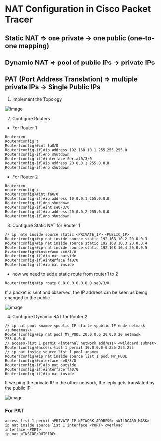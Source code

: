 # NAT Configuration in Cisco Packet Tracer
## Static NAT => one private -> one public (one-to-one mapping)
## Dynamic NAT => pool of public IPs -> private IPs
## PAT (Port Address Translation) => multiple private IPs -> Single Public IPs
1. Implement the Topology

![image](https://user-images.githubusercontent.com/84095994/236700172-ee963c3d-2b2c-48aa-9252-6d9dad1995a3.png)

2. Configure Routers

- For Router 1
```
Router>en
Router#config t
Router(config)#int fa0/0
Router(config-if)#ip address 192.168.10.1 255.255.255.0
Router(config-if)#no shutdown
Router(config-if)#interface Serial0/3/0
Router(config-if)#ip address 20.0.0.1 255.0.0.0
Router(config-if)#no shutdown
```
- For Router 2
```
Router>en
Router#config t
Router(config)#int fa0/0
Router(config-if)#ip address 10.0.0.1 255.0.0.0
Router(config-if)#no shutdown
Router(config-if)#int se0/3/0
Router(config-if)#ip address 20.0.0.2 255.0.0.0
Router(config-if)#no shutdown
```

3. Configure Static NAT for Router 1
```
// ip nate inside source static <PRIVATE_IP> <PUBLIC_IP>
Router(config)#ip nat inside source static 192.168.10.2 20.0.0.3
Router(config)#ip nat inside source static 192.168.10.3 20.0.0.4
Router(config)#ip nat inside source static 192.168.10.4 20.0.0.5
Router(config)#interface se0/3/0
Router(config-if)#ip nat outside
Router(config-if)#interface fa0/0
Router(config-if)#ip nat inside
```
- now we need to add a static route from router 1 to 2
```
Router(config)#ip route 0.0.0.0 0.0.0.0 se0/3/0
```

If a packet is sent and observed, the IP address can be seen as being changed to the public

![image](https://user-images.githubusercontent.com/84095994/236700614-f524923e-0efc-4e1e-ad9c-ebde13a8f8eb.png)


4. Configure Dynamic NAT for Router 2
```
// ip nat pool <name> <public IP start> <public IP end> netmask <subnetmask>
Router(config)#ip nat pool MY_POOL 20.0.0.6 20.0.0.20 netmask 255.0.0.0
// access-list 1 permit <internal network address> <wildcard subnet>
Router(config)#access-list 1 permit 10.0.0.0 0.255.255.255
// ip nat inside source list 1 pool <name>
Router(config)#ip nat inside source list 1 pool MY_POOL
Router(config)#interface se0/3/0
Router(config-if)#ip nat outside
Router(config-if)#interface fa0/0
Router(config-if)#ip nat inside
```

If we ping the private IP in the other network, the reply gets translated by the public IP

![image](https://user-images.githubusercontent.com/84095994/236700769-d0af0c99-599e-4efd-8525-97a7320d8cfb.png)

### For PAT
```
access list 1 permit <PRIVATE_IP_NETWORK_ADDRESS> <WILDCARD_MASK>
ip nat inside source list 1 interface <PORT> overload
interface <PORT>
ip nat <INSIDE/OUTSIDE>
```
